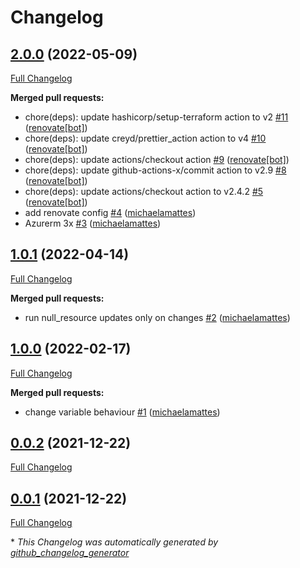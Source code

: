 # Changelog

## [2.0.0](https://github.com/T-Systems-MMS/terraform-azurerm-frontdoor/tree/2.0.0) (2022-05-09)

[Full Changelog](https://github.com/T-Systems-MMS/terraform-azurerm-frontdoor/compare/1.0.1...2.0.0)

**Merged pull requests:**

- chore\(deps\): update hashicorp/setup-terraform action to v2 [\#11](https://github.com/T-Systems-MMS/terraform-azurerm-frontdoor/pull/11) ([renovate[bot]](https://github.com/apps/renovate))
- chore\(deps\): update creyd/prettier\_action action to v4 [\#10](https://github.com/T-Systems-MMS/terraform-azurerm-frontdoor/pull/10) ([renovate[bot]](https://github.com/apps/renovate))
- chore\(deps\): update actions/checkout action [\#9](https://github.com/T-Systems-MMS/terraform-azurerm-frontdoor/pull/9) ([renovate[bot]](https://github.com/apps/renovate))
- chore\(deps\): update github-actions-x/commit action to v2.9 [\#8](https://github.com/T-Systems-MMS/terraform-azurerm-frontdoor/pull/8) ([renovate[bot]](https://github.com/apps/renovate))
- chore\(deps\): update actions/checkout action to v2.4.2 [\#5](https://github.com/T-Systems-MMS/terraform-azurerm-frontdoor/pull/5) ([renovate[bot]](https://github.com/apps/renovate))
- add renovate config [\#4](https://github.com/T-Systems-MMS/terraform-azurerm-frontdoor/pull/4) ([michaelamattes](https://github.com/michaelamattes))
- Azurerm 3x [\#3](https://github.com/T-Systems-MMS/terraform-azurerm-frontdoor/pull/3) ([michaelamattes](https://github.com/michaelamattes))

## [1.0.1](https://github.com/T-Systems-MMS/terraform-azurerm-frontdoor/tree/1.0.1) (2022-04-14)

[Full Changelog](https://github.com/T-Systems-MMS/terraform-azurerm-frontdoor/compare/1.0.0...1.0.1)

**Merged pull requests:**

- run null\_resource updates only on changes [\#2](https://github.com/T-Systems-MMS/terraform-azurerm-frontdoor/pull/2) ([michaelamattes](https://github.com/michaelamattes))

## [1.0.0](https://github.com/T-Systems-MMS/terraform-azurerm-frontdoor/tree/1.0.0) (2022-02-17)

[Full Changelog](https://github.com/T-Systems-MMS/terraform-azurerm-frontdoor/compare/0.0.2...1.0.0)

**Merged pull requests:**

- change variable behaviour [\#1](https://github.com/T-Systems-MMS/terraform-azurerm-frontdoor/pull/1) ([michaelamattes](https://github.com/michaelamattes))

## [0.0.2](https://github.com/T-Systems-MMS/terraform-azurerm-frontdoor/tree/0.0.2) (2021-12-22)

[Full Changelog](https://github.com/T-Systems-MMS/terraform-azurerm-frontdoor/compare/0.0.1...0.0.2)

## [0.0.1](https://github.com/T-Systems-MMS/terraform-azurerm-frontdoor/tree/0.0.1) (2021-12-22)

[Full Changelog](https://github.com/T-Systems-MMS/terraform-azurerm-frontdoor/compare/a6212ce3a8c9ab830b6b9b4afe4e47cba444958f...0.0.1)



\* *This Changelog was automatically generated by [github_changelog_generator](https://github.com/github-changelog-generator/github-changelog-generator)*
